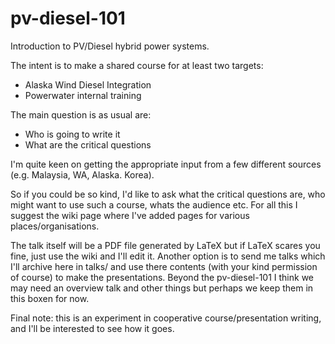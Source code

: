 # pv-diesel-101

Introduction to PV/Diesel hybrid power systems.

The intent is to make a shared course for at least two 
targets:

* Alaska Wind Diesel Integration
* Powerwater internal training

The main question is as usual are:

* Who is going to write it
* What are the critical questions

I'm quite keen on getting the appropriate input
from a few different sources (e.g. Malaysia, WA, Alaska. Korea).

So if you could be so kind, I'd like
to ask what the critical questions are, who
might want to use such a course, whats the audience etc.
For all this I suggest the wiki page where I've added pages
for various places/organisations.

The talk itself will be a PDF file generated by LaTeX but if
LaTeX scares you fine, just use the wiki and I'll edit it.
Another option is to send me talks which I'll archive here 
in talks/ and use there contents (with your kind permission of course)
to make the presentations. Beyond the pv-diesel-101 I think we
may need an overview talk and other things but perhaps we keep them
in this boxen for now.

Final note: this is an experiment in cooperative course/presentation
writing, and I'll be interested to see how it goes.



